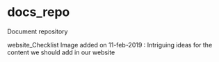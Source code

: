 # docs_repo
Document repository 

website_Checklist Image added on 11-feb-2019 : Intriguing ideas for the content we should add in our website
